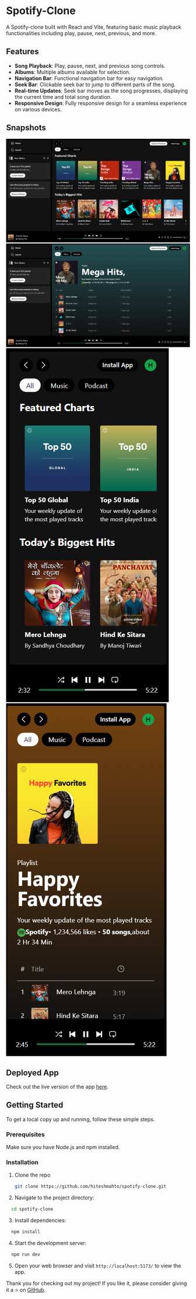 # Spotify-Clone

A Spotify-clone built with React and Vite, featuring basic music playback functionalities including play, pause, next, previous, and more.

## Features

- **Song Playback**: Play, pause, next, and previous song controls.
- **Albums**: Multiple albums available for selection.
- **Navigation Bar**: Functional navigation bar for easy navigation.
- **Seek Bar**: Clickable seek bar to jump to different parts of the song.
- **Real-time Updates**: Seek bar moves as the song progresses, displaying the current time and total song duration.
- **Responsive Design**: Fully responsive design for a seamless experience on various devices.

## Snapshots

![Home Page - Desktop View](/screenshots/home-desktop.png)
![Album Page - Desktop View](/screenshots/album-desktop.png)
![Home Page - Mobile View](/screenshots/home-mobile.png)
![Album Page - Mobile View](/screenshots/album-mobile.png)

## Deployed App

Check out the live version of the app [here](https://spotify-clone-hitesh.netlify.app/).

## Getting Started

To get a local copy up and running, follow these simple steps.

### Prerequisites

Make sure you have Node.js and npm installed.

### Installation

1. Clone the repo

   ```sh
   git clone https://github.com/hiteshmahto/spotify-clone.git
   ```

2. Navigate to the project directory:

```bash
  cd spotify-clone
```

3. Install dependencies:

```bash
  npm install
```

4. Start the development server:

```bash
  npm run dev
```

5. Open your web browser and visit `http://localhost:5173/` to view the app.

Thank you for checking out my project! If you like it, please consider giving it a ⭐ on [GitHub](https://github.com/hiteshmahto/spotify-clone).
